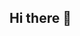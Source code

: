 ## Hi there 👋

<!--
**SidxSuri/SidxSuri** is a ✨ _special_ ✨ repository because its `README.md` (this file) appears on your GitHub profile.

Here are some ideas to get you started:

	•	🔭 I’m currently working on low-code configuration and finance-related solutions.
	•	🌱 I’m currently learning to improve my English listening skills and enhance my expertise in low-code/no-code platforms.
	•	👯 I’m looking to collaborate on web application development, API integration, and automation in financial services.
	•	🤔 I’m looking for help with enhancing my frontend development skills and refining my book-writing process.
	•	💬 Ask me about low-code platforms, Unqork, Microsoft technologies, Finance solutions, and web development.
	•	📫 How to reach me: Twitter - @sidxsuri.
	•	😄 Pronouns: He/Him.
	•	⚡ Fun fact: I can quickly build 10-12 clickable web pages in a week, and I love simplifying complex problems!
-->
